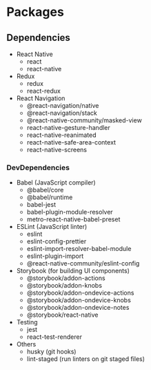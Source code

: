 # Packages

## Dependencies
- React Native
    - react
    - react-native
- Redux
    - redux
    - react-redux
- React Navigation
    - @react-navigation/native
    - @react-navigation/stack
    - @react-native-community/masked-view
    - react-native-gesture-handler
    - react-native-reanimated
    - react-native-safe-area-context
    - react-native-screens

### DevDependencies
- Babel (JavaScript compiler)
    - @babel/core
    - @babel/runtime
    - babel-jest
    - babel-plugin-module-resolver
    - metro-react-native-babel-preset
- ESLint (JavaScript linter)
    - eslint
    - eslint-config-prettier
    - eslint-import-resolver-babel-module
    - eslint-plugin-import
    - @react-native-community/eslint-config
- Storybook (for building UI components)
    - @storybook/addon-actions
    - @storybook/addon-knobs
    - @storybook/addon-ondevice-actions
    - @storybook/addon-ondevice-knobs
    - @storybook/addon-ondevice-notes
    - @storybook/react-native
- Testing
    - jest
    - react-test-renderer
- Others
    - husky (git hooks)
    - lint-staged (run linters on git staged files)
